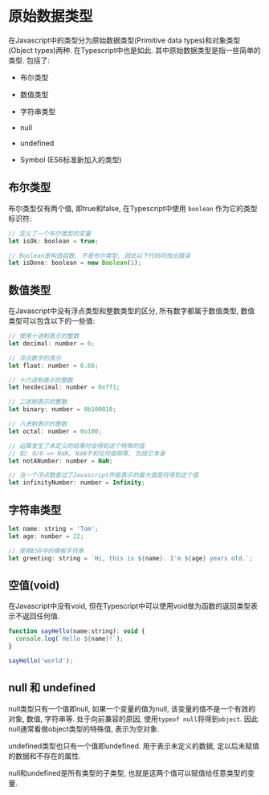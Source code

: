 
# 原始数据类型

在Javascript中的类型分为原始数据类型(Primitive data types)和对象类型(Object types)两种. 在Typescript中也是如此. 其中原始数据类型是指一些简单的类型. 包括了:

* 布尔类型

* 数值类型

* 字符串类型

* null

* undefined

* Symbol (ES6标准新加入的类型)

## 布尔类型

布尔类型仅有两个值, 即true和false, 在Typescript中使用 `boolean` 作为它的类型标识符:

```js
// 定义了一个布尔类型的变量
let isOk: boolean = true;

// Boolean是构造函数, 不是布尔类型, 因此以下代码将抛出错误
let isDone: boolean = new Boolean(1);
```

## 数值类型

在Javascript中没有浮点类型和整数类型的区分, 所有数字都属于数值类型, 数值类型可以包含以下的一些值:

```js
// 使用十进制表示的整数
let decimal: number = 6;

// 浮点数字的表示
let float: number = 6.66;

// 十六进制表示的整数
let hexdecimal: number = 0xff1;

// 二进制表示的整数
let binary: number = 0b100010;

// 八进制表示的整数
let octal: number = 0o100;

// 运算发生了未定义的结果时会得到这个特殊的值
// 如: 0/0 => NaN, NaN不和任何值相等, 包括它本身
let notANumber: number = NaN;

// 当一个浮点数查过了Javascript所能表示的最大值是将得到这个值
let infinityNumber: number = Infinity;
```

## 字符串类型

```js
let name: string = 'Tom';
let age: number = 22;

// 使用ES6中的模板字符串
let greeting: string = `Hi, this is ${name}. I'm ${age} years old.`;
```

## 空值(void)

在Javascript中没有void, 但在Typescript中可以使用void做为函数的返回类型表示不返回任何值.

```js
function sayHello(name:string): void {
  console.log(`Hello ${name}!`);
}

sayHello('world');
```

## null 和 undefined

null类型只有一个值即null, 如果一个变量的值为null, 该变量的值不是一个有效的对象, 数值, 字符串等. 处于向前兼容的原因, 使用`typeof null`将得到`object`. 因此null通常看做object类型的特殊值, 表示为空对象.

undefined类型也只有一个值即undefined. 用于表示未定义的数据, 定以后未赋值的数据和不存在的属性.

null和undefined是所有类型的子类型, 也就是这两个值可以赋值给任意类型的变量.
